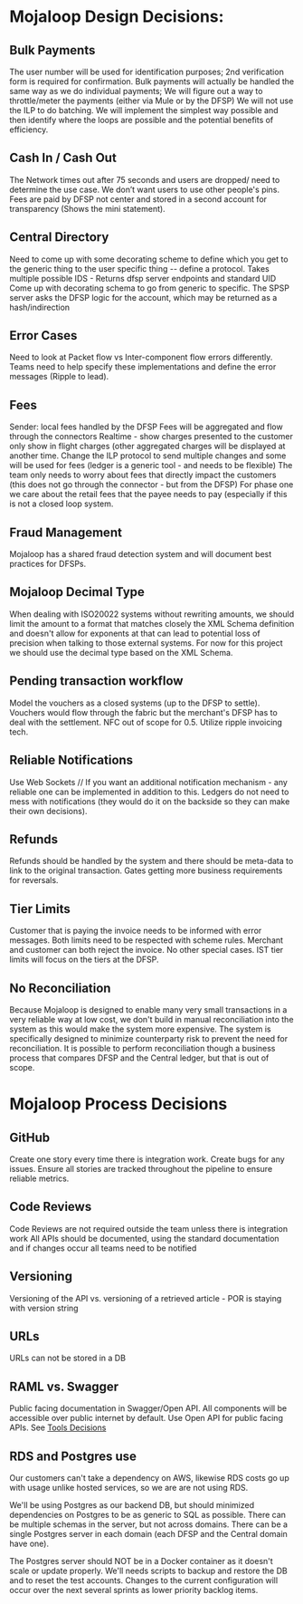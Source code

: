 # **Mojaloop Design Decisions:**

## Bulk Payments
The user number will be used for identification purposes; 2nd verification form is required for confirmation.
Bulk payments will actually be handled the same way as we do individual payments; We will figure out a way to throttle/meter the payments (either via Mule or by the DFSP)  We will not use the ILP to do batching.
We will implement the simplest way possible and then identify where the loops are possible and the potential benefits of efficiency.

## Cash In / Cash Out
The Network times out after 75 seconds and users are dropped/ need to determine the use case.  We don’t want users to use other people's pins.  Fees are paid by DFSP not center and stored in a second account for transparency  (Shows the mini statement).

## Central Directory
Need to come up with some decorating scheme to define which you get to the generic thing to the user specific thing -- define a protocol. Takes multiple possible IDS - Returns dfsp server endpoints and standard UID
Come up with decorating schema to go from generic to specific.  The SPSP server asks the DFSP logic for the account, which may be returned as a hash/indirection 

## Error Cases
Need to look at Packet flow vs Inter-component flow errors differently.  Teams need to help specify these implementations and define the error messages (Ripple to lead).

## Fees
Sender: local fees handled by the DFSP
Fees will be aggregated and flow through the connectors
Realtime - show charges presented to the customer only show in flight charges (other aggregated charges will be displayed at another time.  Change the ILP protocol to send multiple changes and some will be used for fees (ledger is a generic tool - and needs to be flexible)  The team only needs to worry about fees that directly impact the customers (this does not go through the connector - but from the DFSP)
For phase one we care about the retail fees that the payee needs to pay (especially if this is not a closed loop system.

## Fraud Management
Mojaloop has a shared fraud detection system and will document best practices for DFSPs.  

## Mojaloop Decimal Type
When dealing with ISO20022 systems without rewriting amounts, we should limit the amount to a format that matches closely the XML Schema definition and doesn't allow for exponents at that can lead to potential loss of precision when talking to those external systems. For now for this project we should use the decimal type based on the XML Schema.

## Pending transaction workflow
Model the vouchers as a closed systems (up to the DFSP to settle).  Vouchers would flow through the fabric but the merchant's DFSP has to deal with the settlement.  NFC out of scope for 0.5.  Utilize ripple invoicing tech.

## Reliable Notifications
Use Web Sockets // If you want an additional notification mechanism - any reliable one can be implemented in addition to this.  Ledgers do not need to mess with notifications (they would do it on the backside so they can make their own decisions).

## Refunds
Refunds should be handled by the system and there should be meta-data to link to the original transaction.  Gates getting more business requirements for reversals.  

## Tier Limits
Customer that is paying the invoice needs to be informed with error messages.  Both limits need to be respected with scheme rules. Merchant and customer can both reject the invoice. No other special cases.  IST tier limits will focus on the tiers at the DFSP.

## No Reconciliation 
Because Mojaloop is designed to enable many very small transactions in a very reliable way at low cost, we don't build in manual reconciliation into the system as this would make the system more expensive. The system is specifically designed to minimize counterparty risk to prevent the need for reconciliation. It is possible to perform reconciliation though a business process that compares DFSP and the Central ledger, but that is out of scope.

# **Mojaloop Process Decisions**

## GitHub
Create one story every time there is integration work. Create bugs for any issues.  Ensure all stories are tracked throughout the pipeline to ensure reliable metrics.

## Code Reviews
Code Reviews are not required outside the team unless there is integration work
All APIs should be documented, using the standard documentation and if changes occur all teams need to be notified

## Versioning 
Versioning of the API vs. versioning of a retrieved article - POR is staying with version string

## URLs
URLs can not be stored in a DB

## RAML vs. Swagger
Public facing documentation in Swagger/Open API.  All components will be accessible over public internet by default.  Use Open API for public facing APIs.  See [Tools Decisions](Tools,-technology,-and-process-choices)

## RDS and Postgres use
Our customers can't take a dependency on AWS, likewise RDS costs go up with usage unlike hosted services, so we are are not using RDS.

We'll be using Postgres as our backend DB, but should minimized dependencies on Postgres to be as generic to SQL as possible. There can be multiple schemas in the server, but not across domains. There can be a single Postgres server in each domain (each DFSP and the Central domain have one). 

The Postgres server should NOT be in a Docker container as it doesn't scale or update properly. We'll needs scripts to backup and restore the DB and to reset the test accounts. Changes to the current configuration will occur over the next several sprints as lower priority backlog items.